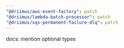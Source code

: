 ```yaml
---
"@driimus/aws-event-factory": patch
"@driimus/lambda-batch-processor": patch
"@driimus/sqs-permanent-failure-dlq": patch
---
```


docs: mention optional types
